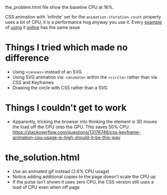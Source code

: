 the_problem.html file show the baseline CPU at 16%.

CSS animation with 'infinite' set for the `animation-iteration-count` property uses a lot of CPU, it is a performance hog anyway you use it. Every [example](https://developer.mozilla.org/en-US/docs/Web/CSS/animation) of [using](https://thoughtbot.com/blog/css-animation-for-beginners) it [online](https://www.tutorialrepublic.com/codelab.php?topic=css3&file=animation-property) has the same issue

# Things I tried which made no difference

- Using `<canvas>` instead of an SVG
- Using SVG animation via: `<animate>` within the `<circle>` rather than via CSS and Keyframes
- Drawing the circle with CSS rather than a SVG

# Things I couldn't get to work

- Apparently, tricking the browser into thinking the element is 3D moves the load off the CPU onto the GPU. This saves 50% CPU: https://stackoverflow.com/questions/13176746/css-keyframe-animation-cpu-usage-is-high-should-it-be-this-way

# the_solution.html

- Use an animated gif instead (2.6% CPU usage)
- Notice adding additional copies to the page doesn't scale the CPU up
- If the pulse isn't shown it uses zero CPU, the CSS version still uses a load of CPU even when off page
